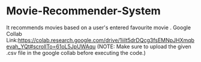 # Movie-Recommender-System
It recommends movies based on a user's entered favourite movie .
Google Collab Link:https://colab.research.google.com/drive/1iilt5drDQcg3fsEMNpJHXmqbevah_YQt#scrollTo=61oL5JpUWAqu
(NOTE: Make sure to upload the given .csv file in the google collab before executing the code.)
